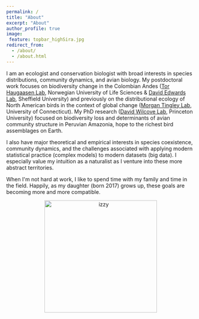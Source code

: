 ```yaml
---
permalink: /
title: "About"
excerpt: "About"
author_profile: true
image:
 feature: topbar_highSira.jpg
redirect_from: 
  - /about/
  - /about.html
---
```


I am an ecologist and conservation biologist with broad interests in species distributions, community dynamics, and avian biology. My postdoctoral work focuses on biodiversity change in the Colombian Andes ([Tor Haugaasen Lab](https://tropicalecology.wixsite.com/trecol), Norwegian University of Life Sciences & [David Edwards Lab](http://www.edwardslab.group.shef.ac.uk/), Sheffield University) and previously on the distributional ecology of North American birds in the context of global change ([Morgan Tingley Lab](www.morgantingley.com), University of Connecticut). My PhD research ([David Wilcove Lab](https://scholar.princeton.edu/dwilcove/home), Princeton University) focused on biodiversity loss and determinants of avian community structure in Peruvian Amazonia, hope to the richest bird assemblages on Earth.

I also have major theoretical and empirical interests in species coexistence, community dynamics, and the challenges associated with applying modern statistical practice (complex models) to modern datasets (big data). I especially value my intuition as a naturalist as I venture into these more abstract territories.

When I'm not hard at work, I like to spend time with my family and time in the field. Happily, as my daughter (born 2017) grows up, these goals are becoming more and more compatible.

<p style="text-align:center;"><img src="images/izzy_canoe.jpg" alt="izzy" width="300"/>
